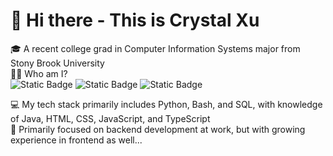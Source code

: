# 👋 Hi there - This is Crystal Xu
🎓 A recent college grad in Computer Information Systems major from Stony Brook University  
👩‍💻 Who am I?  
![Static Badge](https://img.shields.io/badge/who_am_i-Jr.%20Software%20Engineer-purple)
![Static Badge](https://img.shields.io/badge/who_am_i-On%20the%20Road%20to%20System%20Architect-green)
![Static Badge](https://img.shields.io/badge/who_am_i-Tech%20Enthusiast-blue)


💻 My tech stack primarily includes Python, Bash, and SQL, with knowledge of Java, HTML, CSS, JavaScript, and TypeScript  
🌱 Primarily focused on backend development at work, but with growing experience in frontend as well...
<!--
**CHUAIXU9804/CHUAIXU9804** is a ✨ _special_ ✨ repository because its `README.md` (this file) appears on your GitHub profile.

Here are some ideas to get you started:

- 🔭 I’m currently working on ...
- 🌱 I’m currently learning ...
- 👯 I’m looking to collaborate on ...
- 🤔 I’m looking for help with ...
- 💬 Ask me about ...
- 📫 How to reach me: ...
- 😄 Pronouns: ...
- ⚡ Fun fact: ...
-->
